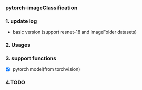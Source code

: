 ### pytorch-imageClassification 

### 1. update log
- basic version (support resnet-18 and ImageFolder datasets)

### 2. Usages


### 3. support functions 

- [x] pytorch model(from torchvision)
  
### 4.TODO

